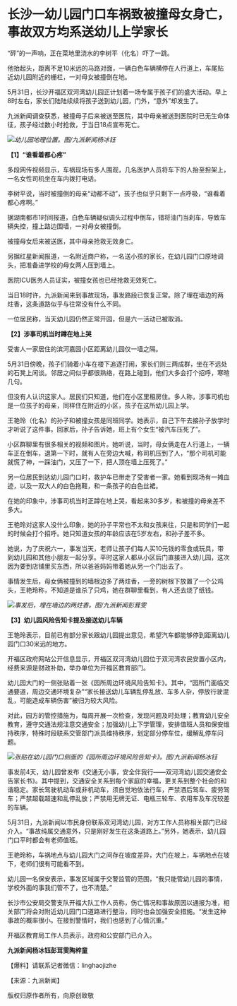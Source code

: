 

# 长沙一幼儿园门口车祸致被撞母女身亡，事故双方均系送幼儿上学家长

“砰”的一声响，正在菜地里浇水的李树平（化名）吓了一跳。

他抬起头，距离不足10米远的马路对面，一辆白色车辆横停在人行道上，车尾贴近幼儿园附近的栅栏，一对母女被撞倒在地。

5月31日，长沙开福区双河湾幼儿园正计划着一场专属于孩子们的盛大活动。早上8时左右，家长们陆陆续续将孩子送到幼儿园，门外，“意外”却发生了。

九派新闻调查获悉，被撞母子后来被送至医院，其中母亲被送到医院时已无生命体征，孩子经过数小时抢救，于当日18点宣布死亡。

![](https://inews.gtimg.com/om_bt/OnaFrRRIFAJxb05eRWh3UblEzRfex1TObmru8_C-H1Q3MAA/1000)_幼儿园地理位置。图/九派新闻杨冰钰_

**【1】“谁看着都心疼”**

多段网传视频显示，车祸现场有多人围观，几名医护人员将车下的人抬至担架上，一名女性司机坐在车内拨打电话。

李树平说，当时被撞倒的母亲“动都不动”，孩子也似乎只剩下一点呼吸，“谁看着都心疼啊。”

据湖南都市1时间报道，白色车辆疑似调头过程中倒车，错将油门当刹车，导致车辆失控，撞上路边围墙，一对母女被撞倒。

被撞母女后来被送医，其中母亲抢救无效身亡。

另据红星新闻报道，一名附近商户称，一名送小孩的家长，在幼儿园门口原地调头，把准备进学校的母女两人压到墙上。

医院ICU医务人员证实，被撞女孩也已经抢救无效死亡。

当日18时许，九派新闻来到事故现场，事发路段已恢复正常。除了埋在墙边的两炷香，这条道路似乎与往常没有什么不同。

一位居民称，当天幼儿园仍然正常开园，但是六一活动已被取消。

**【2】涉事司机当时蹲在地上哭**

受害人一家居住的滨河嘉园小区距离幼儿园仅一墙之隔。

5月31日傍晚，孩子们骑着小车在楼下追逐打闹，家长们则三两成群，坐在不远处的石凳上闲谈。邻居之间似乎都很熟络，在路上碰到，他们大多会打个招呼，寒暄几句。

但没有人认识这家人。居民们只知道，他们在小区里租房住。多人称，涉事司机也是一位孩子的母亲，同样住在附近的小区，孩子在这所幼儿园上学。

王艳玲（化名）的孙子和被撞女孩是同班同学。她表示，自己下午去接孙子放学时才听说了这件事。回家后，孙子告诉她，班上有个女生“被汽车压死了”。

小区群聊里有很多相关的视频和图片。她听说，当时，母女俩走在人行道上，一辆车正在倒车，退第一下时，就有人在旁边大喊，称司机压到了人，“那个司机可能就慌了神，一踩油门，又压了一下，把人顶在墙上压死了。”

另一位居民到达幼儿园门口时，救护车已带走了受害者一家。她看到现场有一摊血迹，以及一双大人的白色拖鞋，和一条孩子的白色丝裙。

在她的印象中，涉事司机当时正蹲在地上哭，看起来30多岁，和被撞的母亲差不多大。

王艳玲对这家人没什么印象，她的孙子平常也不太和女孩来往，只是和同学们一起的时候会打个招呼。她只知道女孩的年龄应该在5岁左右，和孙子差不多。

她说，为了庆祝六一，事发当天，老师让孩子们每人买10元钱的零食或玩具，带到幼儿园和其他小朋友一起分享。平时这家人都从小区后门直接进入幼儿园，这次因为要到店铺里买东西，所以爸爸妈妈带着她从另一个门出去了。

事情发生后，母女俩被撞到的墙根边多了两炷香，一旁的树根下放置了一个公鸡头，王艳玲称，不知道是谁杀了只鸡，她在群聊里看到，有人还去烧了纸钱。

![](https://inews.gtimg.com/om_bt/Om9RTErBP8mOkLCMkup270XYTeUuJ2JHFiRBPDT0FrU9wAA/1000)_事发后，埋在墙边的两炷香。图/九派新闻彭茸雯_

**【3】幼儿园风险告知卡提及接送幼儿车辆**

王艳玲表示，目前已有部分家长跟幼儿园提出意见，希望汽车都能够停到距离幼儿园门口30米远的地方。

开福区政府网站公开信息显示，开福区双河湾幼儿园位于双河湾农民安置小区内，经费来源是财政补助，举办单位为开福区教育部门。

幼儿园大门的一侧张贴着一张《园所周边环境风险告知卡》。其中，“园所门面临交通要道，周边交通环境复杂”“家长接送幼儿车辆乱停乱放、车多人杂，停放行驶混乱，可能造成车辆伤害”被归为较大风险。

对此，园方的管控措施为，每周开展一次检查，发现问题及时处理；教育幼儿安全教育，遵守交通法规注意交通安全；加强幼儿上下学管理，安排值班人员和保安维持秩序，特殊时段联系交管部门派员维持秩序，划定部分停车位，缓解乱停车问题。

![](https://inews.gtimg.com/om_bt/OWDD_CvDuWR1K6NhZWdeK1p1mz9N_lJFCT027idbuTjbAAA/1000)_张贴在幼儿园门口侧面的《园所周边环境风险告知卡》。图/九派新闻杨冰钰_

事发前4天，幼儿园曾发布《交通无小事，安全伴我行——双河湾幼儿园交通安全告家长书》。其中提到，交通安全关系到每个家庭的幸福，更关系到整个社会的和谐稳定。家长驾驶机动车或非机动车，须自觉地依法行车，严禁酒后驾车、疲劳驾车；严禁超载超速和乱停乱放；严禁用无牌无证、电瓶三轮车、农用车及车况较差的车辆。

5月31日，九派新闻以市民身份联系双河湾幼儿园，对方工作人员称相关部门已经介入。“事故纯属交通意外，只是刚好发生在这条道路上。”另外，她表示，幼儿园门口平时都会有老师值班。

王艳玲称，车祸地点与幼儿园大门之间存在坡度差异，大门在坡上，车祸地点在坡下，老师们很有可能看不到。

幼儿园一名保安表示，事发区域属于交警监管的范围，“我只能管幼儿园的事情，学校外面的事我们管不了，也不清楚。”

长沙市公安局交警支队开福大队工作人员称，伤亡情况和事故原因以通报为准，相关部门将会对附近幼儿园门口道路进行整治，同时也会加强安全措施。“发生这种事故的概率很小。在接到警情时，我们也感到了心情沉重。”

开福区教育局工作人员表示，政府和公安部门已介入。

**九派新闻杨冰钰彭茸雯陶梓童**

【爆料】请联系记者微信：linghaojizhe

【来源：九派新闻】

版权归原作者所有，向原创致敬

